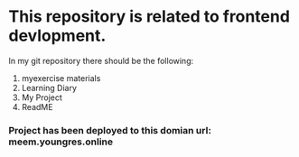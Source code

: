 # This repository is related to frontend devlopment.


In my git repository there should be the following:

1. myexercise materials
2. Learning Diary
3. My Project
4. ReadME


### Project has been deployed to this domian url: meem.youngres.online
